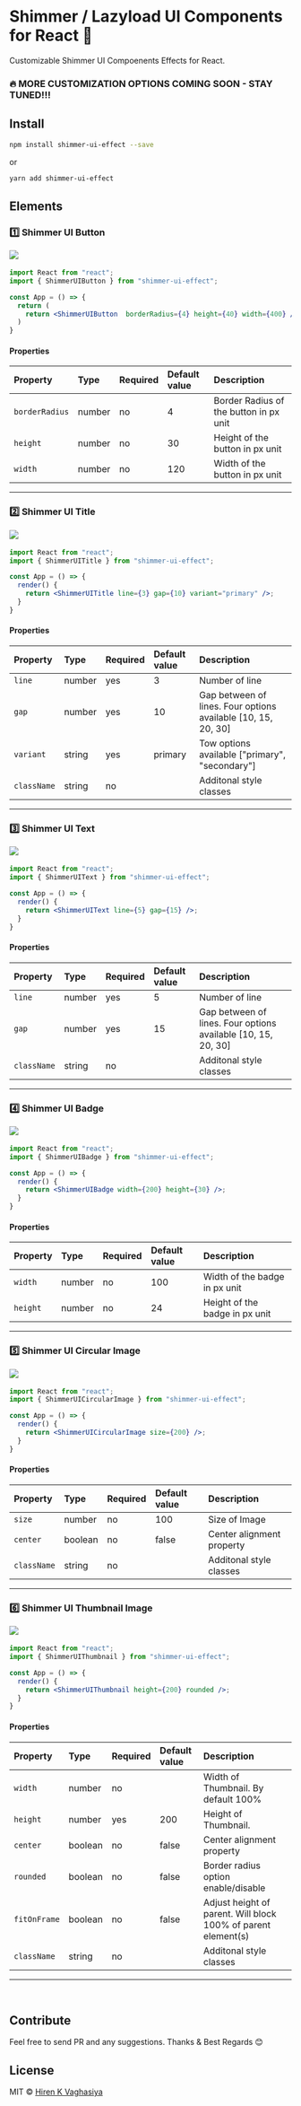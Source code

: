 # Shimmer / Lazyload UI Components for React 🚀

Customizable Shimmer UI Compoenents Effects for React.

### 🔥 MORE CUSTOMIZATION OPTIONS COMING SOON - STAY TUNED!!!

## Install

```bash
npm install shimmer-ui-effect --save
```

or

```bash
yarn add shimmer-ui-effect
```

## Elements

### 1️⃣ Shimmer UI Button

<kbd>
<img src="./extra-files/ShimmerUIButton.png" />
</kbd>
&nbsp;
&nbsp;

```jsx
import React from "react";
import { ShimmerUIButton } from "shimmer-ui-effect";

const App = () => {
  return (
    return <ShimmerUIButton  borderRadius={4} height={40} width={400} />;
  )
}
```

#### Properties

| Property | Type   | Required | Default value | Description                                |
| :------- | :----- | :------- | :------------ | :----------------------------------------- |
| `borderRadius`   | number | no      | 4            | Border Radius of the button in px unit |
| `height`   | number | no      | 30            | Height of the button in px unit |
| `width`   | number | no      | 120            | Width of the button in px unit |

---

### 2️⃣ Shimmer UI Title

<kbd>
<img src="./extra-files/ShimmerUITitle.png" />
</kbd>
&nbsp;
&nbsp;

```jsx
import React from "react";
import { ShimmerUITitle } from "shimmer-ui-effect";

const App = () => {
  render() {
    return <ShimmerUITitle line={3} gap={10} variant="primary" />;
  }
}
```

#### Properties

| Property    | Type   | Required | Default value | Description                                                   |
| :---------- | :----- | :------- | :------------ | :------------------------------------------------------------ |
| `line`      | number | yes      | 3             | Number of line                                                |
| `gap`       | number | yes      | 10            | Gap between of lines. Four options available [10, 15, 20, 30] |
| `variant`   | string | yes      | primary       | Tow options available ["primary", "secondary"]                |
| `className` | string | no       |               | Additonal style classes                                       |

---

### 3️⃣ Shimmer UI Text

<kbd>
<img src="./extra-files/ShimmerUIText.png" />
</kbd>
&nbsp;
&nbsp;

```jsx
import React from "react";
import { ShimmerUIText } from "shimmer-ui-effect";

const App = () => {
  render() {
    return <ShimmerUIText line={5} gap={15} />;
  }
}
```

#### Properties

| Property    | Type   | Required | Default value | Description                                                   |
| :---------- | :----- | :------- | :------------ | :------------------------------------------------------------ |
| `line`      | number | yes      | 5             | Number of line                                                |
| `gap`       | number | yes      | 15            | Gap between of lines. Four options available [10, 15, 20, 30] |
| `className` | string | no       |               | Additonal style classes                                       |

---

### 4️⃣ Shimmer UI Badge

<kbd>
<img src="./extra-files/ShimmerUIBadge.png" />
</kbd>
&nbsp;
&nbsp;

```jsx
import React from "react";
import { ShimmerUIBadge } from "shimmer-ui-effect";

const App = () => {
  render() {
    return <ShimmerUIBadge width={200} height={30} />;
  }
}
```

#### Properties

| Property    | Type   | Required | Default value | Description                                                   |
| :---------- | :----- | :------- | :------------ | :------------------------------------------------------------ |
| `width`      | number | no      | 100             | Width of the badge in px unit                                                |
| `height`       | number | no      | 24            | Height of the badge in px unit |

---

### 5️⃣ Shimmer UI Circular Image

<kbd>
<img src="./extra-files/ShimmerUICircularImage.png" />
</kbd>
&nbsp;
&nbsp;

```jsx
import React from "react";
import { ShimmerUICircularImage } from "shimmer-ui-effect";

const App = () => {
  render() {
    return <ShimmerUICircularImage size={200} />;
  }
}
```

#### Properties

| Property    | Type   | Required | Default value | Description                                                   |
| :---------- | :----- | :------- | :------------ | :------------------------------------------------------------ |
| `size`      | number | no      | 100             | Size of Image                                                |
| `center`       | boolean | no      | false            | Center alignment property |
| `className`       | string | no      |             | Additonal style classes |

---

### 6️⃣ Shimmer UI Thumbnail Image

<kbd>
<img src="./extra-files/ShimmerUIThumbnail.png" />
</kbd>
&nbsp;
&nbsp;

```jsx
import React from "react";
import { ShimmerUIThumbnail } from "shimmer-ui-effect";

const App = () => {
  render() {
    return <ShimmerUIThumbnail height={200} rounded />;
  }
}
```

#### Properties

| Property    | Type   | Required | Default value | Description                                                   |
| :---------- | :----- | :------- | :------------ | :------------------------------------------------------------ |
| `width`      | number | no      |              | Width of Thumbnail. By default 100%                            |
| `height`      | number | yes      | 200             | Height of Thumbnail.                            |
| `center`       | boolean | no      | false            | Center alignment property |
| `rounded`       | boolean | no      | false            | Border radius option enable/disable |
| `fitOnFrame`       | boolean | no      | false            | Adjust height of parent. Will block 100% of parent element(s) |
| `className`       | string | no      |             | Additonal style classes |

---

&nbsp;
&nbsp;
&nbsp;
&nbsp;
&nbsp;
&nbsp;

## Contribute

Feel free to send PR and any suggestions. Thanks & Best Regards 😊

## License

MIT &copy; [Hiren K Vaghasiya](https://github.com/hirenkvaghasiya)